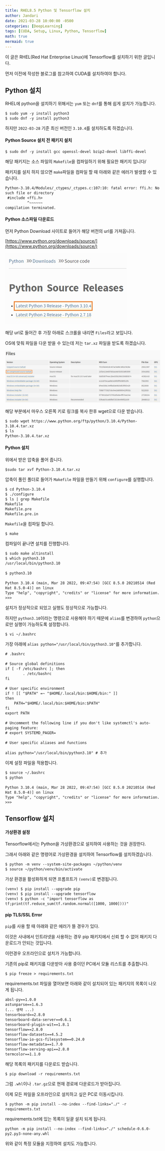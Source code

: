 ```yaml
---
title: RHEL8.5 Python 및 Tensorflow 설치
author: Jandari
date: 2021-03-28 10:00:00 -0500
categories: [DeepLearning]
tags: [CUDA, Setup, Linux, Python, Tensorflow]
math: true
mermaid: true
---
```


이 글은 RHEL(Red Hat Enterprise Linux)에 Tensorflow를 설치하기 위한 글입니다.

먼저 이전에 작성한 블로그를 참고하여 CUDA를 설치하여야 합니다.

## Python 설치

RHEL에 python을 설치하기 위해서는 `yum` 또는 `dnf`를 통해 쉽게 설치가 가능합니다.

```
$ sudo yum -y install python3
$ sudo dnf -y install python3
```

하지만 `2022-03-28` 기준 최신 버전인 `3.10.4`를 설치하도록 하겠습니다.

#### Python Source 설치 전 패키지 설치

```
$ sudo dnf -y install gcc openssl-devel bzip2-devel libffi-devel
```

해당 패키지는 소스 파일의 `Makefile`을 컴파일하기 위해 필요한 패키지 입니다/

패키지를 설치 하지 않으면 `make`파일을 컴파일 할 때 아래와 같은 에러가 발생할 수 있습니다.

```
Python-3.10.4/Modules/_ctypes/_ctypes.c:107:10: fatal error: ffi.h: No such file or directory
 #include <ffi.h>
          ^~~~~~~
compilation terminated.
```

#### Python 소스파일 다운로드

먼저 Python Download 사이트로 들어가 해당 버전의 url를 가져옵니다.

[https://www.python.org/downloads/source/](https://www.python.org/downloads/source/)

![image](/assets/img/post/2022-03-28-tensorflow/1.jpg)

해당 url로 들어간 후 가장 아래로 스크롤을 내리면 `Files`라고 보입니다.

OS에 맞춰 파일을 다운 받을 수 있는데 저는 `tar.xz` 파일을 받도록 하겠습니다.

![image](/assets/img/post/2022-03-28-tensorflow/2.jpg)

해당 부분에서 마우스 오른쪽 키로 링크를 복사 한후 wget으로 다운 받습니다.

```
$ sudo wget https://www.python.org/ftp/python/3.10.4/Python-3.10.4.tar.xz
$ ls
Python-3.10.4.tar.xz
```

#### Python 설치

위에서 받은 압축을 풀어 줍니다.

```
$sudo tar xvf Python-3.10.4.tar.xz
```

압축이 풀린 폴더로 들어가 `Makefile` 파일을 만들기 위해 `configure`를 실행합니다.

```
$ cd Python-3.10.4
$ ./configure
$ ls | grep Makefile
Makefile
Makefile.pre
Makefile.pre.in
```

`Makefile`을 컴파일 합니다.

```
$ make
```

컴파일이 끝나면 설치를 진행합니다.

```
$ sudo make altinstall
$ which python3.10
/usr/local/bin/python3.10

$ python3.10

Python 3.10.4 (main, Mar 28 2022, 09:47:54) [GCC 8.5.0 20210514 (Red Hat 8.5.0-4)] on linux
Type "help", "copyright", "credits" or "license" for more information.
>>>
```

설치가 정상적으로 되었고 실행도 정상적으로 가능합니다.

하지만 `python3.10`이라는 명령으로 사용해야 하기 때문에 `alias`를 변경하여 `python`으로만 실행이 가능하도록 설정합니다.

```
$ vi ~/.bashrc
```

가장 아래에 `alias python="/usr/local/bin/python3.10"`를 추가합니다.

```
# .bashrc

# Source global definitions
if [ -f /etc/bashrc ]; then
        . /etc/bashrc
fi

# User specific environment
if ! [[ "$PATH" =~ "$HOME/.local/bin:$HOME/bin:" ]]
then
    PATH="$HOME/.local/bin:$HOME/bin:$PATH"
fi
export PATH

# Uncomment the following line if you don't like systemctl's auto-paging feature:
# export SYSTEMD_PAGER=

# User specific aliases and functions

alias python="/usr/local/bin/python3.10" # 추가
```

이제 설정 파일을 적용합니다.

```
$ source ~/.bashrc
$ python

Python 3.10.4 (main, Mar 28 2022, 09:47:54) [GCC 8.5.0 20210514 (Red Hat 8.5.0-4)] on linux
Type "help", "copyright", "credits" or "license" for more information.
>>>
```


## Tensorflow 설치

#### 가상환경 설정

Tensorflow에서는 Python을 가상환경으로 설치하여 사용하는 것을 권장한다.

그래서 아래와 같은 명령어로 가상환경을 설치하여 Tensorflow를 설치하겠습니다.

```
$ python -m venv --system-site-packages ~/python/venv
$ source ~/python/venv/bin/activate
```

가상 환경을 활성화하게 되면 프롬프트가 `(venv)`로 변경됩니다.

```
(venv) $ pip install --upgrade pip
(venv) $ pip install --upgrade tensorflow
(venv) $ python -c "import tensorflow as tf;print(tf.reduce_sum(tf.random.normal([1000, 1000])))"
```

#### pip TLS/SSL Error

`pip`를 사용 할 때 아래와 같은 에러가 뜰 경우가 있다.

이것은 사내에서 인트라넷을 사용하는 경우 pip 패키지에서 신뢰 할 수 없어 패키지 다운로드가 안되는 것입니다.

이런경우 오프라인으로 설치가 가능합니다.

기존의 pip로 패키지를 다운받아 사용 중이던 PC에서 모듈 리스트를 추출합니다.

```
$ pip freeze > requirements.txt
```

requirements.txt 파일을 열어보면 아래와 같이 설치되어 있는 패키지의 목록이 나오게 됩니다.

```
absl-py==1.0.0
astunparse==1.6.3
(... 생략 ...)
tensorboard==2.8.0
tensorboard-data-server==0.6.1
tensorboard-plugin-wit==1.8.1
tensorflow==2.8.0
tensorflow-datasets==4.5.2
tensorflow-io-gcs-filesystem==0.24.0
tensorflow-metadata==1.7.0
tensorflow-serving-api==2.8.0
termcolor==1.1.0
```

해당 목록의 패키지를 다운로드 받습니다.

```
$ pip download -r requirements.txt
```

그럼 `.whl`이나 `.tar.gz`으로 현재 경로에 다운로드가 받아집니다.

이제 모든 파일을 오프라인으로 설치하고 싶은 PC로 이동시킵니다.

```
$ python -m pip install --no-index --find-links="./" -r requirements.txt
```

requirements.txt에 있는 목록이 일괄 설치 되게 됩니다.

```
python -m pip install --no-index --find-links="./" schedule-0.6.0-py2.py3-none-any.whl
```

위와 같이 특정 모듈을 지정하여 설치도 가능합니다.



